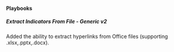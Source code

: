 
#### Playbooks

##### Extract Indicators From File - Generic v2

Added the ability to extract hyperlinks from Office files (supporting .xlsx,.pptx,.docx).
